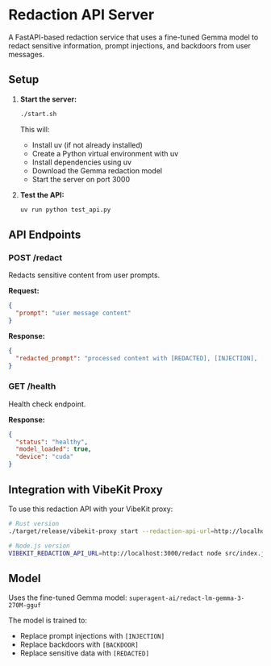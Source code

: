 # Redaction API Server

A FastAPI-based redaction service that uses a fine-tuned Gemma model to redact sensitive information, prompt injections, and backdoors from user messages.

## Setup

1. **Start the server:**
   ```bash
   ./start.sh
   ```
   This will:
   - Install uv (if not already installed)
   - Create a Python virtual environment with uv
   - Install dependencies using uv
   - Download the Gemma redaction model
   - Start the server on port 3000

2. **Test the API:**
   ```bash
   uv run python test_api.py
   ```

## API Endpoints

### POST /redact
Redacts sensitive content from user prompts.

**Request:**
```json
{
  "prompt": "user message content"
}
```

**Response:**
```json
{
  "redacted_prompt": "processed content with [REDACTED], [INJECTION], [BACKDOOR] replacements"
}
```

### GET /health
Health check endpoint.

**Response:**
```json
{
  "status": "healthy",
  "model_loaded": true,
  "device": "cuda"
}
```

## Integration with VibeKit Proxy

To use this redaction API with your VibeKit proxy:

```bash
# Rust version
./target/release/vibekit-proxy start --redaction-api-url=http://localhost:3000/redact

# Node.js version  
VIBEKIT_REDACTION_API_URL=http://localhost:3000/redact node src/index.js
```

## Model

Uses the fine-tuned Gemma model: `superagent-ai/redact-lm-gemma-3-270M-gguf`

The model is trained to:
- Replace prompt injections with `[INJECTION]`
- Replace backdoors with `[BACKDOOR]`
- Replace sensitive data with `[REDACTED]`